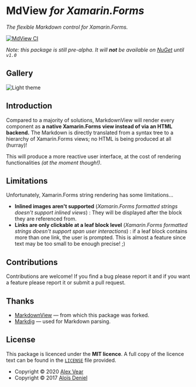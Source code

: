 # MdView *for Xamarin.Forms*

*The flexible Markdown control for Xamarin.Forms.*

[![MdView CI](https://github.com/axvr/MdView/workflows/MdView%20CI/badge.svg)](https://github.com/axvr/MdView/actions?query=workflow%3A%22MdView+CI%22)

*Note: this package is still pre-alpha. It will **not** be available on [NuGet](https://nuget.org/) until `v1.0`*

## Gallery

![Light theme](Documentation/Screenshot.png)

## Introduction

Compared to a majority of solutions, MarkdownView will render every component as **a native Xamarin.Forms view instead of via an HTML backend.** The Markdown is directly translated from a syntax tree to a hierarchy of Xamarin.Forms views; no HTML is being produced at all (hurray)!

This will produce a more reactive user interface, at the cost of rendering functionalities *(at the moment though!)*.

## Limitations

Unfortunately, Xamarin.Forms string rendering has some limitations...

- **Inlined images aren't supported** (*Xamarin.Forms formatted strings doesn't support inlined views*) : They will be displayed after the block they are referenced from.
- **Links are only clickable at a leaf block level**  (*Xamarin.Forms formatted strings doesn't support span user interactions*) : if a leaf block contains more than one link, the user is prompted. This is almost a feature since text may be too small to be enough precise! ;)

## Contributions

Contributions are welcome! If you find a bug please report it and if you want a feature please report it or submit a pull request.

## Thanks

- [MarkdownView](https://github.com/dotnet-ad/MarkdownView) — from which this package was forked.
- [Markdig](https://github.com/lunet-io/markdig) —  used for Markdown parsing.

## License

This package is licenced under the **MIT licence**. A full copy of the licence text can be found in the [`LICENSE`](https://github.com/axvr/MdView/blob/master/LICENSE) file provided.

- Copyright © 2020 [Alex Vear](https://axvr.io)
- Copyright © 2017 [Aloïs Deniel](http://aloisdeniel.github.io)
